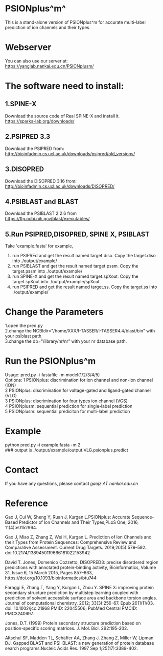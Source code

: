 # PSIONplus^m^
This is a stand-alone version of PSIONplus^m for accurate multi-label prediction of ion channels and their types.

# Webserver
You can also use our server at:  
https://yanglab.nankai.edu.cn/PSIONplusm/


# The software need to install:
## 1.SPINE-X  
Download the source code of Real SPINE-X and install it.  
https://sparks-lab.org/downloads/  
## 2.PSIPRED 3.3  
Download the PSIPRED from:  
http://bioinfadmin.cs.ucl.ac.uk/downloads/psipred/old_versions/
## 3.DISOPRED  
Download the DISOPRED 3.16 from:  
http://bioinfadmin.cs.ucl.ac.uk/downloads/DISOPRED/ 
## 4.PSIBLAST and BLAST  
Download the PSIBLAST 2.2.6 from  
https://ftp.ncbi.nih.gov/blast/executables/

## 5.Run PSIPRED,DISOPRED, SPINE X, PSIBLAST
Take 'example.fasta' for example,
1. run PSIPREd and get the result named target.diso.   Copy the target.diso into ./output/example/  
2. run PSIBLAST and get the result named target.pssm.  Copy the target.pssm into ./output/example/  
3. run SPINE-X and get the result named target.spXout. Copy the target.spXout into ./output/example/spXout  
4. run PSIPRED and get the result named target.ss.     Copy the target.ss into ./output/example/  

# Change the Parameters

1.open the pred.py  
2.change the NCBIdir="/home/XXX/I-TASSER/I-TASSER4.4/blast/bin" with your psiblast path.  
3.change the db="/library/nr/nr" with your nr database path.  


# Run the PSIONplus^m  

Usage: pred.py  -i fastafile  -m model(1/2/3/4/5)  
Options:
1 PSIONplus:  discrimination for ion channel and non-ion channel (ION)  
2 PSIONplus:  discrimination for voltage-gated and ligand-gated channel (VLG)  
3 PSIONplus:  discrimination for four types ion channel (VGS)  
4 PSIONplusm: sequential prediction for single-label prediction  
5 PSIONplusm: sequential prediciton for multi-label prediction  


# Example

python pred.py -i example.fasta -m 2  
\### output is ./output/example/output.VLG.psionplus.predict  

# Contact
If you have any questions, please contact  _gaojz AT nankai.edu.cn_ 

# Reference  

Gao J, Cui W, Sheng Y, Ruan J, Kurgan L.PSIONplus: Accurate Sequence-Based Predictor of Ion Channels and Their Types,PLoS One, 2016, 11(4):e0152964.  

Gao J, Miao Z, Zhang Z, Wei H, Kurgan L. Prediction of Ion Channels and their Types from Protein Sequences: Comprehensive Review and Comparative Assessment. Current Drug Targets. 2019;20(5):579–592. doi:10.2174/1389450119666181022153942  

David T. Jones, Domenico Cozzetto, DISOPRED3: precise disordered region predictions with annotated protein-binding activity, Bioinformatics, Volume 31, Issue 6, 15 March 2015, Pages 857–863, https://doi.org/10.1093/bioinformatics/btu744  

Faraggi E, Zhang T, Yang Y, Kurgan L, Zhou Y. SPINE X: improving protein secondary structure prediction by multistep learning coupled with prediction of solvent accessible surface area and backbone torsion angles. Journal of computational chemistry. 2012; 33(3):259–67. Epub 2011/11/03. doi: 10.1002/jcc.21968 PMID: 22045506; PubMed Central PMCID: PMC3240697.  

Jones, D.T. (1999) Protein secondary structure prediction based on position-specific scoring matrices. J. Mol. Biol. 292:195-202.  

Altschul SF, Madden TL, Schäffer AA, Zhang J, Zhang Z, Miller W, Lipman DJ. Gapped BLAST and PSI-BLAST: a new generation of protein database search programs.Nucleic Acids Res. 1997 Sep 1;25(17):3389-402.  
